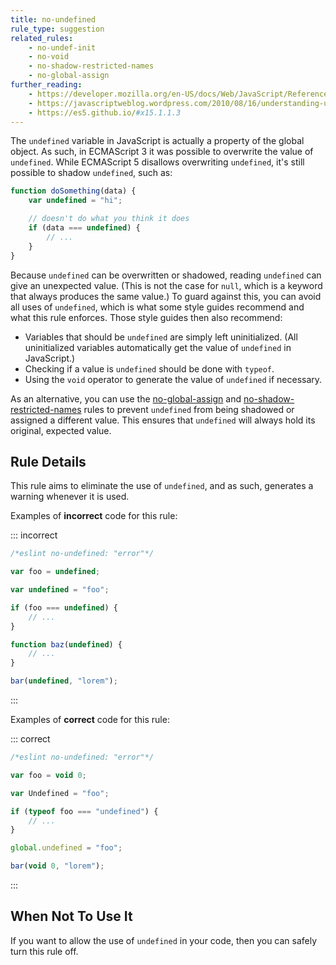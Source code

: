 ```yaml
---
title: no-undefined
rule_type: suggestion
related_rules:
    - no-undef-init
    - no-void
    - no-shadow-restricted-names
    - no-global-assign
further_reading:
    - https://developer.mozilla.org/en-US/docs/Web/JavaScript/Reference/Global_Objects/undefined
    - https://javascriptweblog.wordpress.com/2010/08/16/understanding-undefined-and-preventing-referenceerrors/
    - https://es5.github.io/#x15.1.1.3
---
```


The `undefined` variable in JavaScript is actually a property of the global object. As such, in ECMAScript 3 it was possible to overwrite the value of `undefined`. While ECMAScript 5 disallows overwriting `undefined`, it's still possible to shadow `undefined`, such as:

```js
function doSomething(data) {
    var undefined = "hi";

    // doesn't do what you think it does
    if (data === undefined) {
        // ...
    }
}
```

Because `undefined` can be overwritten or shadowed, reading `undefined` can give an unexpected value. (This is not the case for `null`, which is a keyword that always produces the same value.) To guard against this, you can avoid all uses of `undefined`, which is what some style guides recommend and what this rule enforces. Those style guides then also recommend:

- Variables that should be `undefined` are simply left uninitialized. (All uninitialized variables automatically get the value of `undefined` in JavaScript.)
- Checking if a value is `undefined` should be done with `typeof`.
- Using the `void` operator to generate the value of `undefined` if necessary.

As an alternative, you can use the [no-global-assign](no-global-assign) and [no-shadow-restricted-names](no-shadow-restricted-names) rules to prevent `undefined` from being shadowed or assigned a different value. This ensures that `undefined` will always hold its original, expected value.

## Rule Details

This rule aims to eliminate the use of `undefined`, and as such, generates a warning whenever it is used.

Examples of **incorrect** code for this rule:

::: incorrect

```js
/*eslint no-undefined: "error"*/

var foo = undefined;

var undefined = "foo";

if (foo === undefined) {
    // ...
}

function baz(undefined) {
    // ...
}

bar(undefined, "lorem");
```

:::

Examples of **correct** code for this rule:

::: correct

```js
/*eslint no-undefined: "error"*/

var foo = void 0;

var Undefined = "foo";

if (typeof foo === "undefined") {
    // ...
}

global.undefined = "foo";

bar(void 0, "lorem");
```

:::

## When Not To Use It

If you want to allow the use of `undefined` in your code, then you can safely turn this rule off.
